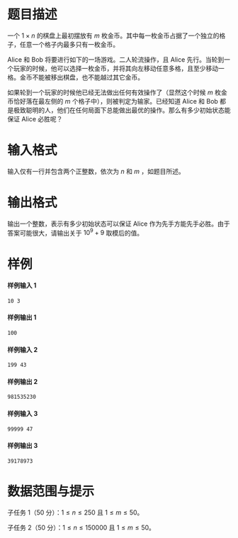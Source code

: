 
# 题目描述

一个 $1\times n$ 的棋盘上最初摆放有 $m$ 枚金币。其中每一枚金币占据了一个独立的格子，任意一个格子内最多只有一枚金币。

Alice 和 Bob 将要进行如下的一场游戏。二人轮流操作，且 Alice 先行。当轮到一个玩家的时候，他可以选择一枚金币，并将其向左移动任意多格，且至少移动一格。金币不能被移出棋盘，也不能越过其它金币。

如果轮到一个玩家的时候他已经无法做出任何有效操作了（显然这个时候 $m$ 枚金币恰好落在最左侧的 $m$ 个格子中），则被判定为输家。已经知道 Alice 和 Bob 都是极致聪明的人，他们在任何局面下总能做出最优的操作。那么有多少初始状态能保证 Alice 必胜呢？

# 输入格式

输入仅有一行并包含两个正整数，依次为 $n$ 和 $m$ ，如题目所述。

# 输出格式

输出一个整数，表示有多少初始状态可以保证 Alice 作为先手方能先手必胜。由于答案可能很大，请输出关于 $10^9+9$ 取模后的值。

# 样例

#### 样例输入 1
```plain
10 3
```

#### 样例输出 1
```plain
100
```

#### 样例输入 2
```plain
199 43
```

#### 样例输出 2
```plain
981535230
```

#### 样例输入 3
```plain
99999 47
```

#### 样例输出 3
```plain
39178973
```

# 数据范围与提示

子任务 $1$（$50$ 分）：$1\le n\le 250$ 且 $1\le m\le 50$。

子任务 $2$（$50$ 分）：$1\le n\le 150000$ 且 $1\le m\le 50$。

